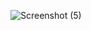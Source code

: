 
![Screenshot (5)](https://github.com/user-attachments/assets/aa796fef-15fb-4411-b9d0-e710337731a6)
